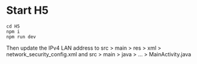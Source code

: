 # Start H5
```
cd H5
npm i
npm run dev
```
Then update the IPv4 LAN address to
src > main > res > xml > network_security_config.xml and
src > main > java > ... > MainActivity.java